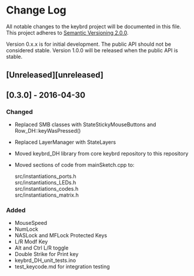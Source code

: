 # Change Log
All notable changes to the keybrd project will be documented in this file.
This project adheres to [Semantic Versioning 2.0.0](http://semver.org/).

Version 0.x.x is for initial development. The public API should not be considered stable.
Version 1.0.0 will be released when the public API is stable.

## [Unreleased][unreleased]

## [0.3.0] - 2016-04-30
### Changed
* Replaced SMB classes with StateStickyMouseButtons and Row_DH::keyWasPressed() 
* Replaced LayerManager with StateLayers
* Moved keybrd_DH library from core keybrd repository to this repository
* Moved sections of code from mainSketch.cpp to:

    src/instantiations_ports.h<br>
    src/instantiations_LEDs.h<br>
    src/instantiations_codes.h<br>
    src/instantiations_matrix.h

### Added
* MouseSpeed
* NumLock
* NASLock and MFLock Protected Keys
* L/R Modf Key
* Alt and Ctrl L/R toggle
* Double Strike for Print key
* keybrd_DH_unit_tests.ino
* test_keycode.md for integration testing
